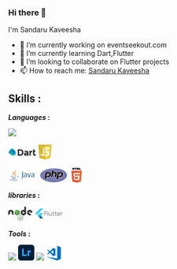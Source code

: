 ### Hi there 👋
I'm Sandaru Kaveesha

- 🔭 I’m currently working on eventseekout.com
- 🌱 I’m currently learning Dart,Flutter
- 👯 I’m looking to collaborate on Flutter projects
- 📫 How to reach me: 
<a href='https://www.linkedin.com/in/sandaru-kaveesha'>Sandaru Kaveesha</a>

## Skills  :

***Languages*  :**
<p> 
<code><img height="30" src="https://upload.wikimedia.org/wikipedia/commons/c/c3/Python-logo-notext.svg"></code>

<code><img height="30" src="https://github.com/SandaruKavee/SandaruKavee/blob/main/Logos/dart.png"></code>
<code><img height="30" src="https://github.com/SandaruKavee/SandaruKavee/blob/main/Logos/javascript.svg"></code>

<code><img height="30" src="https://github.com/SandaruKavee/SandaruKavee/blob/main/Logos/java-ar21.svg"></code>
<code><img height="30" src="https://github.com/SandaruKavee/SandaruKavee/blob/main/Logos/PHP-logo.svg"></code>
<code><img height="30" src="https://github.com/SandaruKavee/SandaruKavee/blob/main/Logos/HTML5_logo_and_wordmark.svg"></code>
</p>

***libraries*  :**
<p>
<code><img height="30" src="https://github.com/SandaruKavee/SandaruKavee/blob/main/Logos/nodeJs.svg"></code>
<code><img height="30" src="https://github.com/SandaruKavee/SandaruKavee/blob/main/Logos/flutter.svg"></code>
</p>

***Tools*  :**
<p>

<code><img height="32" src="https://png4u.com/wp-content/uploads/2019/09/Adobe-Photoshop-CC-PNG-Logo-1024x999.png"></code>
<code><img height="32" src="https://github.com/SandaruKavee/SandaruKavee/blob/main/Logos/Adobe_Photoshop_Lightroom_CC_logo.svg"></code>
<code><img height="30" src="https://upload.wikimedia.org/wikipedia/commons/e/e0/Git-logo.svg"></code>
<code><img height="30" src="https://github.com/SandaruKavee/SandaruKavee/blob/main/Logos/visual-studio.svg"></code>

</p>

